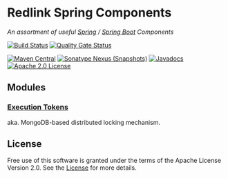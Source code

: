 # Redlink Spring Components
_An assortment of useful [Spring](https://spring.io/) / [Spring Boot](https://spring.io/projects/spring-boot) Components_

[![Build Status](https://travis-ci.org/redlink-gmbh/redlink-spring-components.svg?branch=master)](https://travis-ci.org/redlink-gmbh/redlink-spring-components)
[![Quality Gate Status](https://sonarcloud.io/api/project_badges/measure?project=io.redlink.utils.spring%3Aredlink-spring-components&metric=alert_status)](https://sonarcloud.io/dashboard?id=io.redlink.utils.spring%3Aredlink-spring-components)

[![Maven Central](https://img.shields.io/maven-central/v/io.redlink.utils.spring/redlink-spring-components.png)](http://search.maven.org/#search%7Cga%7C1%7Cg%3A%22io.redlink.utils.spring%22)
[![Sonatype Nexus (Snapshots)](https://img.shields.io/nexus/s/https/oss.sonatype.org/io.redlink.utils.spring/redlink-spring-components.png)](https://oss.sonatype.org/#nexus-search;gav~io.redlink.utils.spring~~~~)
[![Javadocs](https://www.javadoc.io/badge/io.redlink.utils.spring/redlink-spring-components.svg)](https://www.javadoc.io/doc/io.redlink.utils.spring/redlink-spring-components)
[![Apache 2.0 License](https://img.shields.io/github/license/redlink-gmbh/redlink-spring-components.svg)](http://www.apache.org/licenses/LICENSE-2.0)

## Modules

### [Execution Tokens](exectoken/)
aka. MongoDB-based distributed locking mechanism.

## License
Free use of this software is granted under the terms of the Apache License Version 2.0.
See the [License](LICENSE.txt) for more details.
